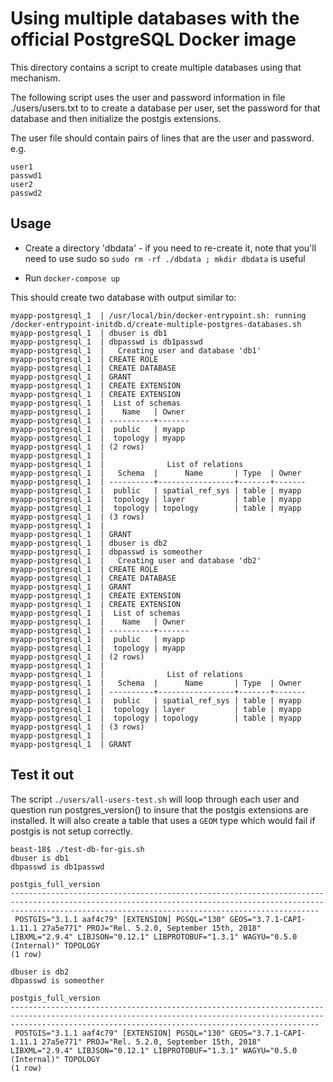 # Using multiple databases with the official PostgreSQL Docker image

This directory contains a script to create multiple databases using that
mechanism.

The following script uses the user and password information
in file ./users/users.txt to to create a database per user,
set the password for that database and then initialize the postgis
extensions.

The user file should contain pairs of lines that are the user and password.
e.g.
```
user1
passwd1
user2
passwd2
```


## Usage

* Create a directory 'dbdata' - if you need to re-create it, note that you'll need to use sudo
  so `sudo rm -rf ./dbdata ; mkdir dbdata` is useful

* Run `docker-compose up`

This should create two database with output similar to:
```
myapp-postgresql_1  | /usr/local/bin/docker-entrypoint.sh: running /docker-entrypoint-initdb.d/create-multiple-postgres-databases.sh
myapp-postgresql_1  | dbuser is db1
myapp-postgresql_1  | dbpasswd is db1passwd
myapp-postgresql_1  |   Creating user and database 'db1'
myapp-postgresql_1  | CREATE ROLE
myapp-postgresql_1  | CREATE DATABASE
myapp-postgresql_1  | GRANT
myapp-postgresql_1  | CREATE EXTENSION
myapp-postgresql_1  | CREATE EXTENSION
myapp-postgresql_1  |  List of schemas
myapp-postgresql_1  |    Name   | Owner 
myapp-postgresql_1  | ----------+-------
myapp-postgresql_1  |  public   | myapp
myapp-postgresql_1  |  topology | myapp
myapp-postgresql_1  | (2 rows)
myapp-postgresql_1  | 
myapp-postgresql_1  |              List of relations
myapp-postgresql_1  |   Schema  |      Name       | Type  | Owner 
myapp-postgresql_1  | ----------+-----------------+-------+-------
myapp-postgresql_1  |  public   | spatial_ref_sys | table | myapp
myapp-postgresql_1  |  topology | layer           | table | myapp
myapp-postgresql_1  |  topology | topology        | table | myapp
myapp-postgresql_1  | (3 rows)
myapp-postgresql_1  | 
myapp-postgresql_1  | GRANT
myapp-postgresql_1  | dbuser is db2
myapp-postgresql_1  | dbpasswd is someother
myapp-postgresql_1  |   Creating user and database 'db2'
myapp-postgresql_1  | CREATE ROLE
myapp-postgresql_1  | CREATE DATABASE
myapp-postgresql_1  | GRANT
myapp-postgresql_1  | CREATE EXTENSION
myapp-postgresql_1  | CREATE EXTENSION
myapp-postgresql_1  |  List of schemas
myapp-postgresql_1  |    Name   | Owner 
myapp-postgresql_1  | ----------+-------
myapp-postgresql_1  |  public   | myapp
myapp-postgresql_1  |  topology | myapp
myapp-postgresql_1  | (2 rows)
myapp-postgresql_1  | 
myapp-postgresql_1  |              List of relations
myapp-postgresql_1  |   Schema  |      Name       | Type  | Owner 
myapp-postgresql_1  | ----------+-----------------+-------+-------
myapp-postgresql_1  |  public   | spatial_ref_sys | table | myapp
myapp-postgresql_1  |  topology | layer           | table | myapp
myapp-postgresql_1  |  topology | topology        | table | myapp
myapp-postgresql_1  | (3 rows)
myapp-postgresql_1  | 
myapp-postgresql_1  | GRANT
```

## Test it out

The script `./users/all-users-test.sh` will loop through each user and question run postgres_version() to
insure that the postgis extensions are installed. It will also create a table that uses a `GEOM`
type which would fail if postgis is not setup correctly.

```
beast-18$ ./test-db-for-gis.sh
dbuser is db1
dbpasswd is db1passwd
                                                                                              postgis_full_version
-----------------------------------------------------------------------------------------------------------------------------------------------------------------------------------------------------------------
 POSTGIS="3.1.1 aaf4c79" [EXTENSION] PGSQL="130" GEOS="3.7.1-CAPI-1.11.1 27a5e771" PROJ="Rel. 5.2.0, September 15th, 2018" LIBXML="2.9.4" LIBJSON="0.12.1" LIBPROTOBUF="1.3.1" WAGYU="0.5.0 (Internal)" TOPOLOGY
(1 row)

dbuser is db2
dbpasswd is someother
                                                                                              postgis_full_version
-----------------------------------------------------------------------------------------------------------------------------------------------------------------------------------------------------------------
 POSTGIS="3.1.1 aaf4c79" [EXTENSION] PGSQL="130" GEOS="3.7.1-CAPI-1.11.1 27a5e771" PROJ="Rel. 5.2.0, September 15th, 2018" LIBXML="2.9.4" LIBJSON="0.12.1" LIBPROTOBUF="1.3.1" WAGYU="0.5.0 (Internal)" TOPOLOGY
(1 row)
```
